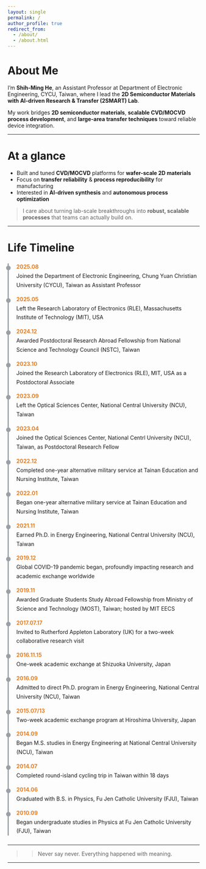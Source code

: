 ```yaml
---
layout: single
permalink: /
author_profile: true
redirect_from: 
  - /about/
  - /about.html
---
```

# About Me
I’m **Shih-Ming He**, an Assistant Professor at Department of Electronic Engineering, CYCU, Taiwan, where I lead the **2D Semiconductor Materials with AI-driven Research & Transfer (2SMART) Lab**.


My work bridges **2D semiconductor materials**, **scalable CVD/MOCVD process development**, and **large-area transfer techniques** toward reliable device integration.

---

# At a glance
- Built and tuned **CVD/MOCVD** platforms for **wafer-scale 2D materials**
- Focus on **transfer reliability** & **process reproducibility** for manufacturing
- Interested in **AI-driven synthesis** and **autonomous process optimization**

> I care about turning lab-scale breakthroughs into **robust, scalable processes** that teams can actually build on.

---

# Life Timeline
<div class="timeline">
  <div class="tl-item">
    <div class="tl-date">2025.08</div>
    <div class="tl-content">Joined the Department of Electronic Engineering, Chung Yuan Christian University (CYCU), Taiwan as Assistant Professor</div>
  </div>

  <div class="tl-item">
    <div class="tl-date">2025.05</div>
    <div class="tl-content">Left the Research Laboratory of Electronics (RLE), Massachusetts Institute of Technology (MIT), USA</div>
  </div>

  <div class="tl-item">
    <div class="tl-date">2024.12</div>
    <div class="tl-content">Awarded Postdoctoral Research Abroad Fellowship from National Science and Technology Council (NSTC), Taiwan</div>
  </div>

  <div class="tl-item">
    <div class="tl-date">2023.10</div>
    <div class="tl-content">Joined the Research Laboratory of Electronics (RLE), MIT, USA as a Postdoctoral Associate</div>
  </div>

  <div class="tl-item">
    <div class="tl-date">2023.09</div>
    <div class="tl-content">Left the Optical Sciences Center, National Central University (NCU), Taiwan</div>
  </div>

  <div class="tl-item">
    <div class="tl-date">2023.04</div>
    <div class="tl-content">Joined the Optical Sciences Center, National Centrl University (NCU), Taiwan, as Postdoctoral Research Fellow</div>
  </div>

  <div class="tl-item">
    <div class="tl-date">2022.12</div>
    <div class="tl-content">Completed one-year alternative military service at Tainan Education and Nursing Institute, Taiwan</div>
  </div>

  <div class="tl-item">
    <div class="tl-date">2022.01</div>
    <div class="tl-content">Began one-year alternative military service at Tainan Education and Nursing Institute, Taiwan</div>
  </div>
  
  <div class="tl-item">
    <div class="tl-date">2021.11</div>
    <div class="tl-content">Earned Ph.D. in Energy Engineering, National Central University (NCU), Taiwan</div>
  </div>

  <div class="tl-item">
    <div class="tl-date">2019.12</div>
    <div class="tl-content">Global COVID-19 pandemic began, profoundly impacting research and academic exchange worldwide</div>
  </div>

  <div class="tl-item">
    <div class="tl-date">2019.11</div>
    <div class="tl-content">Awarded Graduate Students Study Abroad Fellowship from Ministry of Science and Technology (MOST), Taiwan; hosted by MIT EECS</div>
  </div>

  <div class="tl-item">
    <div class="tl-date">2017.07.17</div>
    <div class="tl-content">Invited to Rutherford Appleton Laboratory (UK) for a two-week collaborative research visit</div>
  </div>

  <div class="tl-item">
    <div class="tl-date">2016.11.15</div>
    <div class="tl-content">One-week academic exchange at Shizuoka University, Japan</div>
  </div>

  <div class="tl-item">
    <div class="tl-date">2016.09</div>
    <div class="tl-content">Admitted to direct Ph.D. program in Energy Engineering, National Central University (NCU), Taiwan</div>
  </div>

  <div class="tl-item">
    <div class="tl-date">2015.07/13</div>
    <div class="tl-content">Two-week academic exchange program at Hiroshima University, Japan </div>
  </div>

  <div class="tl-item">
    <div class="tl-date">2014.09</div>
    <div class="tl-content">Began M.S. studies in Energy Engineering at National Central University (NCU), Taiwan</div>
  </div>

  <div class="tl-item">
    <div class="tl-date">2014.07</div>
    <div class="tl-content">Completed round-island cycling trip in Taiwan within 18 days</div>
  </div>

   <div class="tl-item">
    <div class="tl-date">2014.06</div>
    <div class="tl-content">Graduated with B.S. in Physics, Fu Jen Catholic University (FJU), Taiwan</div>
  </div>
  
   <div class="tl-item">
    <div class="tl-date">2010.09</div>
    <div class="tl-content">Began undergraduate studies in Physics at Fu Jen Catholic University (FJU), Taiwan </div>
  </div>
  
</div>

<!-- Inline style (最快看到效果)。若你要做成全站樣式，請看下方做法 B。 -->
<style>
.timeline { border-left: 3px solid #9aa0a6; margin: 24px 0; padding-left: 20px; }
.tl-item { margin: 16px 0; position: relative; }
.tl-item::before {
  content: ""; width: 12px; height: 12px; background: #9aa0a6; border-radius: 50%;
  position: absolute; left: -27px; top: 6px;
}
.tl-date { font-weight: 700; color: #e67e22; margin-bottom: 4px; }
.tl-content { line-height: 1.7; }
</style>

---

>> Never say never. Everything happened with meaning. 

---
